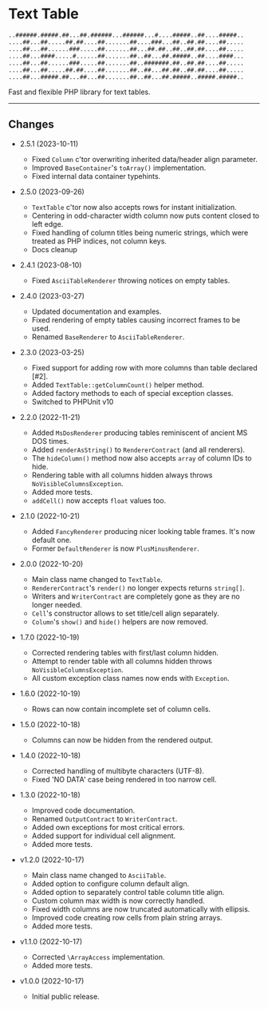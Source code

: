 # Text Table

```ascii
..######.#####.##...##.######...######...#....#####..##....#####..
....##...##.....##.##....##.......##....###...##..##.##....##.....
....##...##......###.....##.......##...##.##..##..##.##....##.....
....##...####.....#......##.......##..##...##.#####..##....####...
....##...##......###.....##.......##..#######.##..##.##....##.....
....##...##.....##.##....##.......##..##...##.##..##.##....##.....
....##...#####.##...##...##.......##..##...##.#####..#####.#####..
```

Fast and flexible PHP library for text tables.

---

## Changes

* 2.5.1 (2023-10-11)
    * Fixed `Column` c'tor overwriting inherited data/header align parameter.
    * Improved `BaseContainer`'s `toArray()` implementation.
    * Fixed internal data container typehints.


* 2.5.0 (2023-09-26)
    * `TextTable` c'tor now also accepts rows for instant initialization.
    * Centering in odd-character width column now puts content closed to left edge.
    * Fixed handling of column titles being numeric strings, which were treated as PHP indices, not
      column keys.
    * Docs cleanup


* 2.4.1 (2023-08-10)
    * Fixed `AsciiTableRenderer` throwing notices on empty tables.


* 2.4.0 (2023-03-27)
    * Updated documentation and examples.
    * Fixed rendering of empty tables causing incorrect frames to be used.
    * Renamed `BaseRenderer` to `AsciiTableRenderer`.


* 2.3.0 (2023-03-25)
    * Fixed support for adding row with more columns than table declared [#2].
    * Added `TextTable::getColumnCount()` helper method.
    * Added factory methods to each of special exception classes.
    * Switched to PHPUnit v10


* 2.2.0 (2022-11-21)
    * Added `MsDosRenderer` producing tables reminiscent of ancient MS DOS times.
    * Added `renderAsString()` to `RendererContract` (and all renderers).
    * The `hideColumn()` method now also accepts `array` of column IDs to hide.
    * Rendering table with all columns hidden always throws `NoVisibleColumnsException`.
    * Added more tests.
    * `addCell()` now accepts `float` values too.


* 2.1.0 (2022-10-21)
    * Added `FancyRenderer` producing nicer looking table frames. It's now default one.
    * Former `DefaultRenderer` is now `PlusMinusRenderer`.


* 2.0.0 (2022-10-20)
    * Main class name changed to `TextTable`.
    * `RendererContract`'s `render()` no longer expects returns `string[]`.
    * Writers and `WriterContract` are completely gone as they are no longer needed.
    * `Cell`'s constructor allows to set title/cell align separately.
    * `Column`'s `show()` and `hide()` helpers are now removed.


* 1.7.0 (2022-10-19)
    * Corrected rendering tables with first/last column hidden.
    * Attempt to render table with all columns hidden throws `NoVisibleColumnsException`.
    * All custom exception class names now ends with `Exception`.


* 1.6.0 (2022-10-19)
    * Rows can now contain incomplete set of column cells.


* 1.5.0 (2022-10-18)
    * Columns can now be hidden from the rendered output.


* 1.4.0 (2022-10-18)
    * Corrected handling of multibyte characters (UTF-8).
    * Fixed 'NO DATA' case being rendered in too narrow cell.


* 1.3.0 (2022-10-18)
    * Improved code documentation.
    * Renamed `OutputContract` to `WriterContract`.
    * Added own exceptions for most critical errors.
    * Added support for individual cell alignment.
    * Added more tests.


* v1.2.0 (2022-10-17)
    * Main class name changed to `AsciiTable`.
    * Added option to configure column default align.
    * Added option to separately control table column title align.
    * Custom column max width is now correctly handled.
    * Fixed width columns are now truncated automatically with ellipsis.
    * Improved code creating row cells from plain string arrays.
    * Added more tests.


* v1.1.0 (2022-10-17)
    * Corrected `\ArrayAccess` implementation.
    * Added more tests.


* v1.0.0 (2022-10-17)
    * Initial public release.
